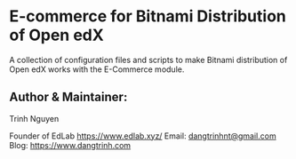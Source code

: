 # E-commerce for Bitnami Distribution of Open edX

A collection of configuration files and scripts to make Bitnami distribution of Open edX works with the E-Commerce module.


## Author & Maintainer:

Trinh Nguyen

Founder of EdLab <https://www.edlab.xyz/>
Email: <dangtrinhnt@gmail.com>
Blog: https://www.dangtrinh.com

